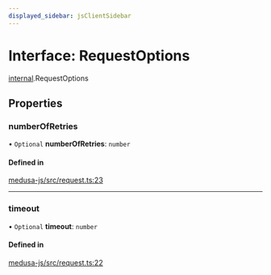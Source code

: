 ```yaml
---
displayed_sidebar: jsClientSidebar
---
```


# Interface: RequestOptions

[internal](../modules/internal.md).RequestOptions

## Properties

### numberOfRetries

• `Optional` **numberOfRetries**: `number`

#### Defined in

[medusa-js/src/request.ts:23](https://github.com/medusajs/medusa/blob/105c68929/packages/medusa-js/src/request.ts#L23)

___

### timeout

• `Optional` **timeout**: `number`

#### Defined in

[medusa-js/src/request.ts:22](https://github.com/medusajs/medusa/blob/105c68929/packages/medusa-js/src/request.ts#L22)
